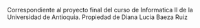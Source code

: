 Correspondiente al proyecto final del curso de Informatica II de la Universidad de Antioquia.
Propiedad de Diana Lucia Baeza Ruiz
